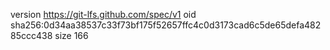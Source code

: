 version https://git-lfs.github.com/spec/v1
oid sha256:0d34aa38537c33f73bf175f52657ffc4c0d3173cad6c5de65defa48285ccc438
size 166
